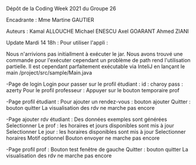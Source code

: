 Dépôt de la Coding Week 2021 du Groupe 26

Encadrante :
Mme Martine GAUTIER

Auteurs :
Kamal ALLOUCHE
Michael ENESCU
Axel GOARANT
Ahmed ZIANI

Update Mardi 14 18h :
Pour utiliser l'appli :

Nous n'arrivions pas initiallment à exécuter le jar. Nous avons trouvé une commande pour l'exécuter cependant un problème de path rend l'utilisation partielle. Il est cependant parfaitement exécutable via InteliJ en lançant le main 
/project/src/sample/Main.java

-Page de login
Login pour passer sur le profil étudiant :
id : charoy
pass : azerty
Pour le profil professeur :
Appuyer sur le bouton temporaire prof

-Page profil étudiant :
Pour ajouter un rendez-vous : bouton ajouter
Quitter : bouton quitter
La visualisation des rdv ne marche pas encore

-Page ajouter rdv étudiant :
Des données exemples sont générées
Selectionner Le prof : les horaires et jours disponibles sont mis à jour
Selectionner Le jour : les horaires disponibles sont mis à jour
Selectionner horaires
Motif optionnel
Bouton envoyer ne marche pas encore

-Page profil prof :
Bouton test fenêtre de gauche
Quitter : bouton quitter
La visualisation des rdv ne marche pas encore
